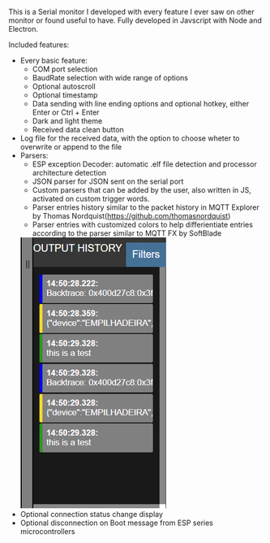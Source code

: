 This is a Serial monitor I developed with every feature I ever saw on other monitor or found useful to have. Fully developed in Javscript with Node and Electron.

Included features:
- Every basic feature: 
    - COM port selection
    - BaudRate selection with wide range of options
    - Optional autoscroll
    - Optional timestamp
    - Data sending with line ending options and optional hotkey, either Enter or Ctrl + Enter
    - Dark and light theme
    - Received data clean button
- Log file for the received data, with the option to choose wheter to overwrite or append to the file
- Parsers:
    - ESP exception Decoder: automatic .elf file detection and processor architecture detection
    - JSON parser for JSON sent on the serial port
    - Custom parsers that can be added by the user, also written in JS, activated on custom trigger words.
    - Parser entries history similar to the packet history in MQTT Explorer by Thomas Nordquist(https://github.com/thomasnordquist)    
    - Parser entries with customized colors to help differientiate entries according to the parser similar to MQTT FX by SoftBlade
    <img src="/documentation/parser output entry history.png" alt="Alt text" title="Optional title">
- Optional connection status change display
- Optional disconnection on Boot message from ESP series microcontrollers